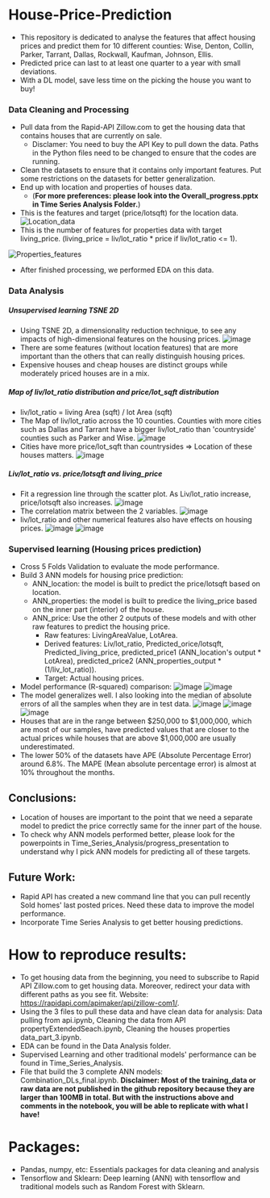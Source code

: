 # House-Price-Prediction
- This repository is dedicated to analyse the features that affect housing prices and predict them for 10 different counties: Wise, Denton, Collin, Parker, Tarrant, Dallas, Rockwall, Kaufman, Johnson, Ellis.
- Predicted price can last to at least one quarter to a year with small deviations.
- With a DL model, save less time on the picking the house you want to buy!

### Data Cleaning and Processing
- Pull data from the Rapid-API Zillow.com to get the housing data that contains houses that are currently on sale.
  -   Disclamer: You need to buy the API Key to pull down the data. Paths in the Python files need to be changed to ensure that the codes are running.
- Clean the datasets to ensure that it contains only important features. Put some restrictions on the datasets for better generalization.
- End up with location and properties of houses data. 
  -   (**For more preferences: please look into the Overall_progress.pptx in Time Series Analysis Folder.**)
- This is the features and target (price/lotsqft) for the location data.
![Location_data](https://user-images.githubusercontent.com/89664955/234097468-0d8e703a-e48a-40f7-9037-32e4bdf83e2f.JPG)
- This is the number of features for properties data with target living_price. (living_price = liv/lot_ratio * price if liv/lot_ratio <= 1).

![Properties_features](https://user-images.githubusercontent.com/89664955/234098142-b5ba6454-f207-4fad-8f2d-a95b06ee110e.JPG)
- After finished processing, we performed EDA on this data.

### Data Analysis
##### Unsupervised learning TSNE 2D
- Using TSNE 2D, a dimensionality reduction technique, to see any impacts of high-dimensional features on the housing prices.
![image](https://user-images.githubusercontent.com/89664955/234099183-9489bc52-f521-4a10-8889-51506d70f36a.png)
- There are some features (without location features) that are more important than the others that can really distinguish housing prices.
- Expensive houses and cheap houses are distinct groups while moderately priced houses are in a mix. 

##### Map of liv/lot_ratio distribution and price/lot_sqft distribution
- liv/lot_ratio = living Area (sqft) / lot Area (sqft)
- The Map of liv/lot_ratio across the 10 counties. Counties with more cities such as Dallas and Tarrant have a bigger liv/lot_ratio than 'countryside' counties such as Parker and Wise.
![image](https://user-images.githubusercontent.com/89664955/234101606-d0093ed6-e879-4195-89c2-045e9ac240c4.png)
- Cities have more price/lot_sqft than countrysides => Location of these houses matters.
![image](https://user-images.githubusercontent.com/89664955/234103593-6c1a14a3-d03f-43b9-9027-7f5fa1399189.png)


##### Liv/lot_ratio vs. price/lotsqft and living_price
- Fit a regression line through the scatter plot. As Liv/lot_ratio increase, price/lotsqft also increases.
![image](https://user-images.githubusercontent.com/89664955/234101844-b76ab96a-f128-43fc-a61e-4c35a7ab3fe1.png)
- The correlation matrix between the 2 variables.
![image](https://user-images.githubusercontent.com/89664955/234101879-3267d462-6745-4600-92e1-ef0d296b5fdc.png)
- liv/lot_ratio and other numerical features also have effects on housing prices.
![image](https://user-images.githubusercontent.com/89664955/234104050-0f22c903-e489-4eae-ab28-fa834cf1c3f3.png)
![image](https://user-images.githubusercontent.com/89664955/234104064-50eeea34-9368-4aff-8fd8-39b36e9075d9.png)

### Supervised learning (Housing prices prediction)
- Cross 5 Folds Validation to evaluate the mode performance.
- Build 3 ANN models for housing price prediction:
  - ANN_location: the model is built to predict the price/lotsqft based on location.
  - ANN_properties: the model is built to predice the living_price based on the inner part (interior) of the house.
  - ANN_price: Use the other 2 outputs of these models and with other raw features to predict the housing price.
    - Raw features: LivingAreaValue, LotArea.
    - Derived features: Liv/lot_ratio, Predicted_orice/lotsqft, Predicted_living_price, predicted_price1 (ANN_location's output * LotArea), predicted_price2 (ANN_properties_output * (1/liv_lot_ratio)).
    - Target: Actual housing prices.
- Model performance (R-squared) comparison:
![image](https://user-images.githubusercontent.com/89664955/234106776-13590f04-0ded-4932-94e1-84f66904c703.png)
![image](https://user-images.githubusercontent.com/89664955/234106805-a7f3ae69-2d6c-4e63-b51b-34d7df10c430.png)
- The model generalizes well. I also looking into the median of absolute errors of all the samples when they are in test data.
![image](https://user-images.githubusercontent.com/89664955/234107294-d225b0d9-1f7e-48b9-9dfd-651854fd79b2.png)
![image](https://user-images.githubusercontent.com/89664955/234107318-93680a25-9ac4-442c-b66c-6a8e78df7aa5.png)
![image](https://user-images.githubusercontent.com/89664955/234107385-985019bb-d6dc-443b-b968-ef2049d58dba.png)
- Houses that are in the range between $250,000 to $1,000,000, which are most of our samples, have predicted values that are closer to the actual prices while houses that are above $1,000,000 are usually underestimated. 
- The lower 50% of the datasets have APE (Absolute Percentage Error) around 6.8%. The MAPE (Mean absolute percentage error) is almost at 10% throughout the months.

## Conclusions:
- Location of houses are important to the point that we need a separate model to predict the price correctly same for the inner part of the house.
- To check why ANN models performed better, please look for the powerpoints in Time_Series_Analysis/progress_presentation to understand why I pick ANN models for predicting all of these targets.

## Future Work:
- Rapid API has created a new command line that you can pull recently Sold homes' last posted prices. Need these data to improve the model performance.
- Incorporate Time Series Analysis to get better housing predictions.

# How to reproduce results:
- To get housing data from the beginning, you need to subscribe to Rapid API Zillow.com to get housing data. Moreover, redirect your data with different paths as you see fit. Website: https://rapidapi.com/apimaker/api/zillow-com1/.
- Using the 3 files to pull these data and have clean data for analysis: Data pulling from api.ipynb, Cleaning the data from API propertyExtendedSeach.ipynb, Cleaning the houses properties data_part_3.ipynb.
- EDA can be found in the Data Analysis folder.
- Supervised Learning and other traditional models' performance can be found in Time_Series_Analysis.
- File that build the 3 complete ANN models: Combination_DLs_final.ipynb.
**Disclaimer: Most of the training_data or raw data are not published in the github repository because they are larger than 100MB in total. But with the instructions above and comments in the notebook, you will be able to replicate with what I have!**

# Packages:
- Pandas, numpy, etc: Essentials packages for data cleaning and analysis
- Tensorflow and Sklearn: Deep learning (ANN) with tensorflow and traditional models such as Random Forest with Sklearn.



